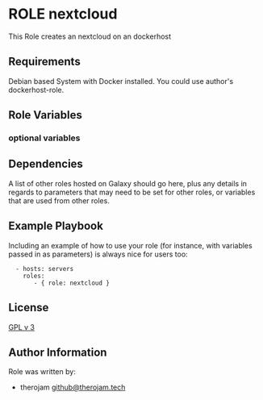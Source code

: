 # ROLE nextcloud

This Role creates an nextcloud on an dockerhost

## Requirements

Debian based System with Docker installed.
You could use author's dockerhost-role.

## Role Variables

### optional variables

## Dependencies

A list of other roles hosted on Galaxy should go here, plus any details in
regards to parameters that may need to be set for other roles, or variables
that are used from other roles.


## Example Playbook


Including an example of how to use your role (for instance, with variables
passed in as parameters) is always nice for users too:

```
  - hosts: servers
    roles:
       - { role: nextcloud }
```

## License

[GPL v 3](https://www.gnu.org/licenses/gpl-3.0.html)

## Author Information

Role was written by:

* therojam <github@therojam.tech> 


